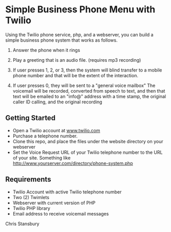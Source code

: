 Simple Business Phone Menu with Twilio
======================================

Using the Twilio phone service, php, and a webserver, you can build a 
simple business phone system that works as follows.

1.  Answer the phone when it rings

2.  Play a greeting that is an audio file. (requires mp3 recording)

3.  If user presses 1, 2, or 3, then the system will blind transfer to a 
    mobile phone number and that will be the extent of the interaction.

4.  If user presses 0, they will be sent to a "general voice mailbox"
    The voicemail will be recorded, converted from speech to text, and 
    then that text will be emailed to an "info@" address with a time stamp, 
    the original caller ID calling, and the original recording


Getting Started
---------------

- Open a Twilio account at www.twilio.com
- Purchase a telephone number.
- Clone this repo, and place the files under the website directory on 
  your webserver
- Set the Voice Request URL of your Twilio telephone number to the URL of 
  your site.  Something like http://www.yourserver.com/directory/phone-system.php


Requirements
------------

- Twilio Account with active Twilio telephone number
- Two (2) Twimlets
- Webserver with current version of PHP
- Twilio PHP library
- Email address to receive voicemail messages



Chris Stansbury
